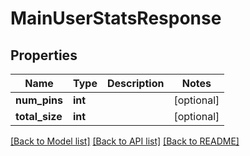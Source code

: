 # MainUserStatsResponse

## Properties
Name | Type | Description | Notes
------------ | ------------- | ------------- | -------------
**num_pins** | **int** |  | [optional] 
**total_size** | **int** |  | [optional] 

[[Back to Model list]](../../README.md#documentation-for-models) [[Back to API list]](../../README.md#documentation-for-api-endpoints) [[Back to README]](../../README.md)

